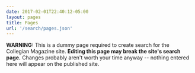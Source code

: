 ```yaml
---
date: 2017-02-01T22:40:12-05:00
layout: pages
title: Pages
url: '/search/pages.json'
---
```


**WARNING:** This is a dummy page required to create search for the Collegian Magazine site. **Editing this page may break the site's search page.** Changes probably aren't worth your time anyway -- nothing entered here will appear on the published site.
